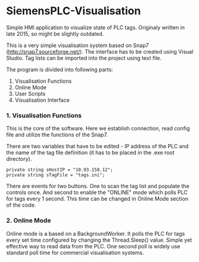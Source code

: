 # SiemensPLC-Visualisation
Simple HMI application to visualize state of PLC tags. Originaly written in late 2015, so might be slightly outdated.

This is a very simple visualisation system based on Snap7 (http://snap7.sourceforge.net/). 
The interface has to be created using Visual Studio. Tag lists can be imported into the project using text file. 

The program is divided into following parts:
<ol>
<li>Visualisation Functions</li>
<li>Online Mode</li>
<li>User Scripts</li>
<li>Visualisation Interface</li>
</ol>
<h3> 1. Visualisation Functions </h3>
This is the core of the software. Here we establish connection, read config file and utilize the functions of the Snap7.

There are two variables that have to be edited - IP address of the PLC and the name of the tag file definition (it has to 
be placed in the .exe root directory).

    private string sHostIP = "10.93.158.12";
    private string sTagFile = "tags.ini";

There are events for two buttons. One to scan the tag list and populate the controls once. And second to enable the "ONLINE" mode which
polls PLC for tags every 1 second. This time can be changed in Online Mode section of the code.

<h3>2. Online Mode</h3>
Online mode is a based on a BackgroundWorker. It polls the PLC for tags every set time configured by changing the Thread.Sleep() value. Simple yet effective way to read data from the PLC. One second poll is widely use standard poll time for commercial visualisation systems.
